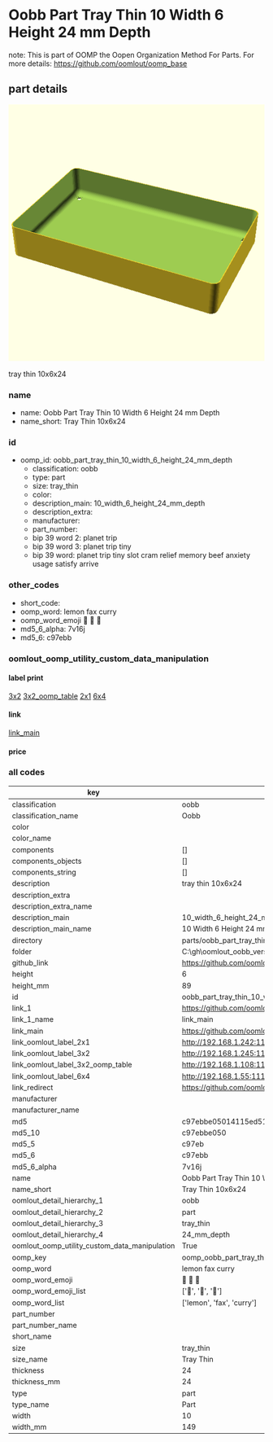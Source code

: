 # Oobb Part Tray Thin 10 Width 6 Height 24 mm Depth  

note: This is part of OOMP the Oopen Organization Method For Parts. For more details: https://github.com/oomlout/oomp_base

##  part details
  

[![](3dpr.png)](3dpr.png)

tray thin 10x6x24



### name
* name: Oobb Part Tray Thin 10 Width 6 Height 24 mm Depth
* name_short: Tray Thin 10x6x24 
### id
* oomp_id: oobb_part_tray_thin_10_width_6_height_24_mm_depth
  * classification: oobb
  * type: part
  * size: tray_thin
  * color: 
  * description_main: 10_width_6_height_24_mm_depth
  * description_extra: 
  * manufacturer: 
  * part_number: 
  * bip 39 word 2: planet trip
  * bip 39 word 3: planet trip tiny
  * bip 39 word: planet trip tiny slot cram relief memory beef anxiety usage satisfy arrive

### other_codes
* short_code: 
* oomp_word: lemon fax curry
* oomp_word_emoji :lemon: :fax: :curry:
* md5_6_alpha: 7v16j
* md5_6: c97ebb






### oomlout_oomp_utility_custom_data_manipulation
#### label print
[3x2](http://192.168.1.245:1112/?label=oomp%207v16j)
[3x2_oomp_table](http://192.168.1.108:1112/?label=oomp%207v16j)
[2x1](http://192.168.1.242:1112/?label=oomp%207v16j)
[6x4](http://192.168.1.55:1112/?label=oomp%207v16j)    

#### link

[link_main](https://github.com/oomlout/oomlout_oobb_version_4_generated_parts/tree/main/navigation_oomp/oobb/part/tray_thin/10_width_6_height_24_mm_depth/part)                              

#### price







### all codes 
| key | value |  
| --- | --- |  
| classification | oobb |  
| classification_name | Oobb |  
| color |  |  
| color_name |  |  
| components | [] |  
| components_objects | [] |  
| components_string | [] |  
| description | tray thin 10x6x24 |  
| description_extra |  |  
| description_extra_name |  |  
| description_main | 10_width_6_height_24_mm_depth |  
| description_main_name | 10 Width 6 Height 24 mm Depth |  
| directory | parts/oobb_part_tray_thin_10_width_6_height_24_mm_depth |  
| folder | C:\gh\oomlout_oobb_version_4_generated_parts\parts\oobb_part_tray_thin_10_width_6_height_24_mm_depth |  
| github_link | https://github.com/oomlout/oomlout_oomp_part_src/tree/main/parts/oobb_part_tray_thin_10_width_6_height_24_mm_depth |  
| height | 6 |  
| height_mm | 89 |  
| id | oobb_part_tray_thin_10_width_6_height_24_mm_depth |  
| link_1 | https://github.com/oomlout/oomlout_oobb_version_4_generated_parts/tree/main/navigation_oomp/oobb/part/tray_thin/10_width_6_height_24_mm_depth/part |  
| link_1_name | link_main |  
| link_main | https://github.com/oomlout/oomlout_oobb_version_4_generated_parts/tree/main/navigation_oomp/oobb/part/tray_thin/10_width_6_height_24_mm_depth/part |  
| link_oomlout_label_2x1 | http://192.168.1.242:1112/?label=oomp%207v16j |  
| link_oomlout_label_3x2 | http://192.168.1.245:1112/?label=oomp%207v16j |  
| link_oomlout_label_3x2_oomp_table | http://192.168.1.108:1112/?label=oomp%207v16j |  
| link_oomlout_label_6x4 | http://192.168.1.55:1112/?label=oomp%207v16j |  
| link_redirect | https://github.com/oomlout/oomlout_oobb_version_4_generated_parts/tree/main/parts/oobb_tray_thin_10_06_24 |  
| manufacturer |  |  
| manufacturer_name |  |  
| md5 | c97ebbe05014115ed5191cc1c4fa352f |  
| md5_10 | c97ebbe050 |  
| md5_5 | c97eb |  
| md5_6 | c97ebb |  
| md5_6_alpha | 7v16j |  
| name | Oobb Part Tray Thin 10 Width 6 Height 24 mm Depth |  
| name_short | Tray Thin 10x6x24  |  
| oomlout_detail_hierarchy_1 | oobb |  
| oomlout_detail_hierarchy_2 | part |  
| oomlout_detail_hierarchy_3 | tray_thin |  
| oomlout_detail_hierarchy_4 | 24_mm_depth |  
| oomlout_oomp_utility_custom_data_manipulation | True |  
| oomp_key | oomp_oobb_part_tray_thin_10_width_6_height_24_mm_depth |  
| oomp_word | lemon fax curry |  
| oomp_word_emoji | :lemon: :fax: :curry: |  
| oomp_word_emoji_list | [':lemon:', ':fax:', ':curry:'] |  
| oomp_word_list | ['lemon', 'fax', 'curry'] |  
| part_number |  |  
| part_number_name |  |  
| short_name |  |  
| size | tray_thin |  
| size_name | Tray Thin |  
| thickness | 24 |  
| thickness_mm | 24 |  
| type | part |  
| type_name | Part |  
| width | 10 |  
| width_mm | 149 |  
